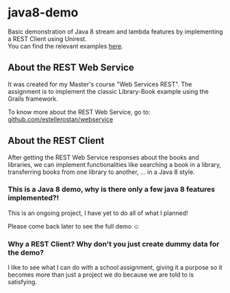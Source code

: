 # java8-demo

Basic demonstration of Java 8 stream and lambda features by implementing a REST Client using Unirest.  
You can find the relevant examples [here](https://github.com/estellerostan/java8-demo/blob/master/src/main/java/com/mbds/java8demo/LibraryBookClient.java).

## About the REST Web Service
It was created for my Master's course "Web Services REST". The assignment is to implement the classic Library-Book example using the Grails framework.  

To know more about the REST Web Service, go to: 
[github.com/estellerostan/webservice]( https://github.com/estellerostan/webservice)
 
 ## About the REST Client
After getting the REST Web Service responses about the books and libraries, we can implement functionalities like searching a book in a library, transferring books from one library to another, ... in a Java 8 style.

### This is a Java 8 demo, why is there only a few java 8 features implemented?!
This is an ongoing project, I have yet to do all of what I planned! 

Please come back later to see the full demo :relaxed:

### Why a REST Client? Why don't you just create dummy data for the demo?
I like to see what I can do with a school assignment, giving it a purpose so it becomes more than just a project we do because we are told to is satisfying.

